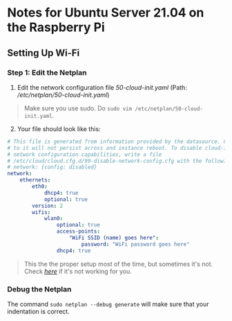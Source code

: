 # Notes for Ubuntu Server 21.04 on the Raspberry Pi

## Setting Up Wi-Fi

### Step 1: Edit the Netplan
1. Edit the network configuration file _50-cloud-init.yaml_ (Path: _/etc/netplan/50-cloud-init.yaml_)
> Make sure you use sudo. Do `sudo vim /etc/netplan/50-cloud-init.yaml`.

2. Your file should look like this: 
```yaml
# This file is generated from information provided by the datasource. Changes
# to it will not persist across and instance reboot. To disable cloud-init's
# network configuration capabilities, write a file
# /etc/cloud/cloud.cfg.d/99-disable-network-config.cfg with the following:
# network: {config: disabled}
network:
    ethernets:
        eth0:
            dhcp4: true
            optional: true
        version: 2
        wifis:
            wlan0:
                optional: true
                access-points:
                    "WiFi SSID (name) goes here":
                        password: "WiFi password goes here"
                dhcp4: true
```
> This the the proper setup most of the time, but sometimes it's not. Check [_here_](https://huobur.medium.com/how-to-setup-wifi-on-raspberry-pi-4-with-ubuntu-20-04-lts-64-bit-arm-server-ceb02303e49b) if it's not working for you.

### Debug the Netplan
The command ```sudo netplan --debug generate``` will make sure that your indentation is correct.
